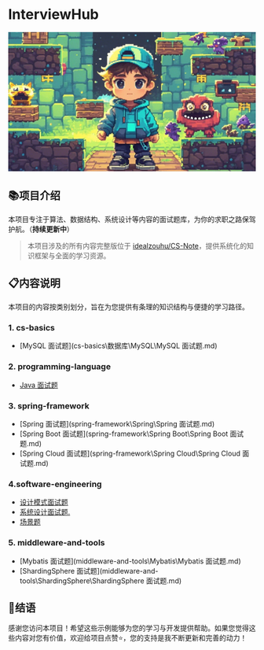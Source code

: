 # InterviewHub

<div style="text-align: center;">
    <img src="./cs-basics/计算机网络/images/升级打怪.png" alt="image-20241122150742627" style="zoom: 50%;" />
</div>

## 📚项目介绍

本项目专注于算法、数据结构、系统设计等内容的面试题库，为你的求职之路保驾护航。（**持续更新中**）

> 本项目涉及的所有内容完整版位于 [idealzouhu/CS-Note](https://github.com/idealzouhu/CS-Note)，提供系统化的知识框架与全面的学习资源。



## 📋内容说明

本项目的内容按类别划分，旨在为您提供有条理的知识结构与便捷的学习路径。

### 1. cs-basics

-  [MySQL 面试题](cs-basics\数据库\MySQL\MySQL 面试题.md) 



### 2. programming-language

- [Java 面试题](programming-language\Java\README.md) 



### 3. spring-framework

- [Spring 面试题](spring-framework\Spring\Spring 面试题.md) 
- [Spring Boot 面试题](spring-framework\Spring Boot\Spring Boot 面试题.md) 
- [Spring Cloud 面试题](spring-framework\Spring Cloud\Spring Cloud 面试题.md) 



### 4.software-engineering

- [设计模式面试题](software-engineering\设计模式\设计模式面试题.md) 
- [系统设计面试题.](software-engineering\系统设计\系统设计面试题.md) 
- [场景题](software-engineering\场景题\场景题.md) 



### 5. middleware-and-tools

-  [Mybatis 面试题](middleware-and-tools\Mybatis\Mybatis 面试题.md) 
-  [ShardingSphere 面试题](middleware-and-tools\ShardingSphere\ShardingSphere 面试题.md) 





## 🙏结语

感谢您访问本项目！希望这些示例能够为您的学习与开发提供帮助。如果您觉得这些内容对您有价值，欢迎给项目点赞⭐️，您的支持是我不断更新和完善的动力！

